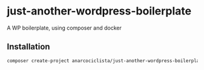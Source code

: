 # just-another-wordpress-boilerplate

A WP boilerplate, using composer and docker

## Installation
```bash
composer create-project anarcociclista/just-another-wordpress-boilerplate
```